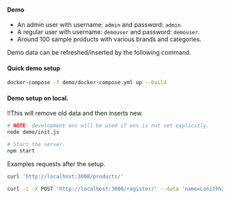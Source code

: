 #### Demo
 * An admin user with username: `admin` and password: `admin`.
 * A regular user with username: `demouser` and password: `demouser`.
 * Around 100 sample products with various brands and categories.

Demo data can be refreshed/inserted by the following command.

#### Quick demo setup
```bash
docker-compose -f demo/docker-compose.yml up --build
```

#### Demo setup on local.
!!This will remove old data and then inserts new.
``` bash
# NOTE: development env will be used if env is not set explicitly.
node demo/init.js

# Start the server.
npm start
```

Examples requests after the setup.
```bash
curl 'http://localhost:3000/products/'

curl -i -X POST 'http://localhost:3000/register/' --data 'name=Lohith%20Royal%20Pinto&username=royalpinto&email=royalpinto@gmail.com&password=password'
```
